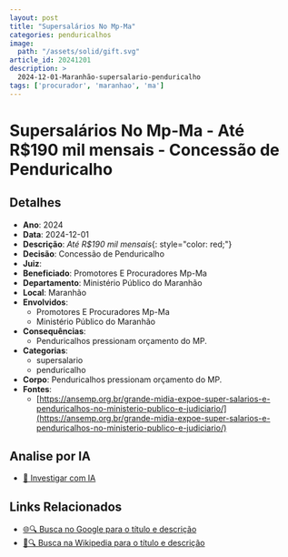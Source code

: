```yaml
---
layout: post
title: "Supersalários No Mp-Ma"
categories: penduricalhos 
image:
  path: "/assets/solid/gift.svg"
article_id: 20241201
description: >
  2024-12-01-Maranhão-supersalario-penduricalho
tags: ['procurador', 'maranhao', 'ma']
---
```


# Supersalários No Mp-Ma - Até R$190 mil mensais - Concessão de Penduricalho

## Detalhes
- **Ano**: 2024
- **Data**: 2024-12-01
- **Descrição**: <i class="fas fa-money-bill-wave"></i> *Até R$190 mil mensais*{: style="color: red;"}
- **Decisão**: Concessão de Penduricalho
- **Juiz**: 
- **Beneficiado**: Promotores E Procuradores Mp-Ma
- **Departamento**: Ministério Público do Maranhão
- **Local**: Maranhão
- **Envolvidos**:
  - Promotores E Procuradores Mp-Ma
  - Ministério Público do Maranhão
- **Consequências**:
  - Penduricalhos pressionam orçamento do MP.
- **Categorias**:
  - supersalario
  - penduricalho
- **Corpo**: Penduricalhos pressionam orçamento do MP.
- **Fontes**:
  - [https://ansemp.org.br/grande-midia-expoe-super-salarios-e-penduricalhos-no-ministerio-publico-e-judiciario/](https://ansemp.org.br/grande-midia-expoe-super-salarios-e-penduricalhos-no-ministerio-publico-e-judiciario/)

## Analise por IA
- [🤖 Investigar com IA](https://www.perplexity.ai/search?q=%22penduricalhos%20judiciais%20Brasil%22%20Supersal%C3%A1rios%20No%20Mp-Ma%20At%C3%A9%20R%24190%20mil%20mensais%20Maranh%C3%A3o%202024-12-01%20%20Promotores%20E%20Procuradores%20Mp-Ma)

## Links Relacionados
- [🌐🔍 Busca no Google para o título e descrição](https://www.google.com/search?q=%22penduricalhos%20judiciais%20Brasil%22%20Supersal%C3%A1rios%20No%20Mp-Ma%20At%C3%A9%20R%24190%20mil%20mensais%20Maranh%C3%A3o%202024-12-01%20%20Promotores%20E%20Procuradores%20Mp-Ma)
- [📖🔍 Busca na Wikipedia para o título e descrição](https://pt.wikipedia.org/w/index.php?search=%22penduricalhos%20judiciais%20Brasil%22%20Supersal%C3%A1rios%20No%20Mp-Ma%20At%C3%A9%20R%24190%20mil%20mensais%20Maranh%C3%A3o%202024-12-01%20%20Promotores%20E%20Procuradores%20Mp-Ma)

